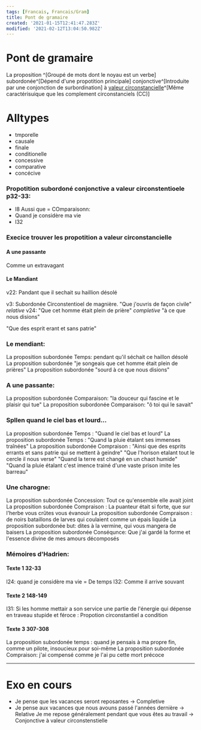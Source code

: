 ```yaml
---
tags: [Francais, Francais/Gram]
title: Pont de gramaire
created: '2021-01-15T12:41:47.283Z'
modified: '2021-02-12T13:04:50.982Z'
---
```


# Pont de gramaire

La proposition ^[Groupé de mots dont le noyau est un verbe] subordonée^[Dépend d'une propotition principale] conjonctive^[Introduite par une conjonction de surbordination] à <u>valeur circonstancielle</u>^[Même caractérisuique que les complement circonstanciels (CC)] 



# Alltypes
- tmporelle
- causale
- finale
- conditionelle
- concessive
- comparative
- concécive


### Propotition subordoné conjonctive a valeur circonstentioele p32-33:

- l8 Aussi que = COmparaisonn:
- Quand je considère ma vie
- l32  

### Execice trouver les propotition a valeur circonstancielle

#### A une passante

Comme un extravagant

#### Le Mandiant


v22: Pandant que il sechait su haillion désolé


v3: Subordonée Circonstentioel de magnière. "Que j'ouvris de façon civile" *relative*
v24: "Que cet homme était plein de prière" *completive*
"à ce que nous disions"


"Que des esprit erant et sans patrie"


### Le mendiant:
La proposition subordonée Temps: pendant qu'il séchait ce haillon désolé 
La proposition subordonée "je songeais que cet homme était plein de prières"
La proposition subordonée "sourd à ce que nous disions"

### A une passante:
La proposition subordonée Comparaison: "la douceur qui fascine et le plaisir qui tue"
La proposition subordonée Comparaison: "ô toi qui le savait"

### Spllen quand le ciel bas et lourd...
La proposition subordonée Temps : "Quand le ciel bas et lourd"
La proposition subordonée Temps : "Quand la pluie étalant ses immenses traînées"
La proposition subordonée Compraison : "Ainsi que des esprits errants et sans patrie qui se mettent à geindre"
"Que l'horison etalant tout le cercle il nous verse"
"Quand la terre est changé en un chaot humide"
"Quand la pluie étalant c'est imence trainé d'une vaste prison imite les barreau"
### Une charogne:
La proposition subordonée Concession: Tout ce qu'ensemble elle avait joint 
La proposition subordonée Compraison : La puanteur était si forte, que sur l'herbe vous crûtes vous évanouir
La proposition subordonée Compraison : de noirs bataillons de larves qui coulaient comme un épais liquide
La proposition subordonée but: dites à la vermine, qui vous mangera de baisers
La proposition subordonée Conséqunce: Que j'ai gardé la forme et l'essence divine de mes amours décomposés

### Mémoires d'Hadrien:
#### Texte 1 32-33
l24: quand je considère ma vie = De temps 
l32: Comme il arrive souvant
#### Texte 2 148-149

l31: Si les homme mettair a son service une partie de l'énergie qui dépense en traveau stupide et féroce : Propotion circonstantiel a condition

#### Texte 3 307-308


La proposition subordonée temps : quand je pensais à ma propre fin, comme un pilote, insoucieux pour soi-même 
La proposition subordonée Compraison: j'ai compensé comme je l'ai pu cette mort précoce



----

# Exo en cours

- Je pense que les vacances seront reposantes    -> Completive
- Je pense aux vacances que nous avouns passé l'années dernière    -> Relative
Je me repose généralement pendant que vous êtes au travail     -> Conjonctive à valeur circonstenstielle


